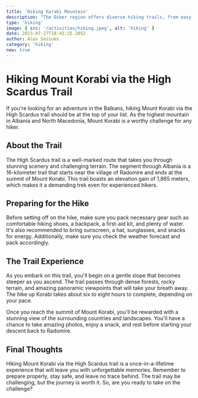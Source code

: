 ```yaml
---
title: 'Hiking Korabi Mountain'
description: "The Diber region offers diverse hiking trails, from easy strolls through lush valleys to challenging treks up Korabi, there's a hike for every adventurer."
type: 'hiking'
image: { src: '/activities/hiking.jpeg', alt: 'hiking' }
date: 2023-07-27T18:43:25.205Z
author: Alex Sessums
category: 'hiking'
new: true
---
```


# Hiking Mount Korabi via the High Scardus Trail

If you're looking for an adventure in the Balkans, hiking Mount Korabi via the High Scardus trail should be at the top of your list. As the highest mountain in Albania and North Macedonia, Mount Korabi is a worthy challenge for any hiker.

## About the Trail

The High Scardus trail is a well-marked route that takes you through stunning scenery and challenging terrain. The segment through Albania is a 16-kilometer trail that starts near the village of Radomire and ends at the summit of Mount Korabi. This trail boasts an elevation gain of 1,865 meters, which makes it a demanding trek even for experienced hikers.

## Preparing for the Hike

Before setting off on the hike, make sure you pack necessary gear such as comfortable hiking shoes, a backpack, a first-aid kit, and plenty of water. It's also recommended to bring sunscreen, a hat, sunglasses, and snacks for energy. Additionally, make sure you check the weather forecast and pack accordingly.

## The Trail Experience

As you embark on this trail, you'll begin on a gentle slope that becomes steeper as you ascend. The trail passes through dense forests, rocky terrain, and amazing panoramic viewpoints that will take your breath away. The hike up Korabi takes about six to eight hours to complete, depending on your pace.

Once you reach the summit of Mount Korabi, you'll be rewarded with a stunning view of the surrounding countries and landscapes. You'll have a chance to take amazing photos, enjoy a snack, and rest before starting your descent back to Radomire.

## Final Thoughts

Hiking Mount Korabi via the High Scardus trail is a once-in-a-lifetime experience that will leave you with unforgettable memories. Remember to prepare properly, stay safe, and leave no trace behind. The trail may be challenging, but the journey is worth it. So, are you ready to take on the challenge?
